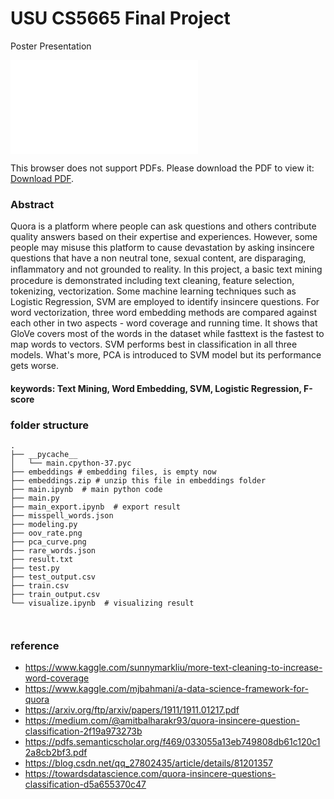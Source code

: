 # USU CS5665 Final Project 
Poster Presentation

<object data="poster-HaixuanGuo.pdf" type="application/pdf" width="900px" height="auto">
    <embed src="poster-HaixuanGuo.pdf">
        <p>This browser does not support PDFs. Please download the PDF to view it: <a href="https://github.com/HelenGuohx/ds_projects/blob/master/quora-insincere-questions/poster-HaixuanGuo.pdf">Download PDF</a>.</p>
    </embed>
</object>

### Abstract
Quora is a platform where people can ask questions and others contribute quality answers based on their expertise and experiences. However,
some people may misuse this platform to cause devastation by asking insincere questions that have a non neutral tone, sexual content, are disparaging, inﬂammatory
and not grounded to reality. In this project, a basic text mining procedure is demonstrated including text cleaning, feature selection, tokenizing, vectorization. Some machine learning techniques such as Logistic Regression, SVM are employed to identify insincere questions. For word vectorization, three word embedding methods are compared against each other in two aspects - word coverage and running time.
It shows that GloVe covers most of the words in the dataset while fasttext is the fastest to map words to vectors. SVM performs best in classification in all three models. What's more, PCA is introduced to SVM model but its performance gets worse.  



#### keywords: Text Mining, Word Embedding, SVM, Logistic Regression, F-score

### folder structure

```
.
├── __pycache__
│   └── main.cpython-37.pyc
├── embeddings # embedding files, is empty now
├── embeddings.zip # unzip this file in embeddings folder
├── main.ipynb  # main python code
├── main.py
├── main_export.ipynb  # export result
├── misspell_words.json
├── modeling.py
├── oov_rate.png
├── pca_curve.png
├── rare_words.json
├── result.txt
├── test.py
├── test_output.csv
├── train.csv
├── train_output.csv
└── visualize.ipynb  # visualizing result 



```

### reference
- https://www.kaggle.com/sunnymarkliu/more-text-cleaning-to-increase-word-coverage
- https://www.kaggle.com/mjbahmani/a-data-science-framework-for-quora
- https://arxiv.org/ftp/arxiv/papers/1911/1911.01217.pdf
- https://medium.com/@amitbalharakr93/quora-insincere-question-classification-2f19a973273b
- https://pdfs.semanticscholar.org/f469/033055a13eb749808db61c120c12a8cb2bf3.pdf
- https://blog.csdn.net/qq_27802435/article/details/81201357
- https://towardsdatascience.com/quora-insincere-questions-classification-d5a655370c47
 
 
